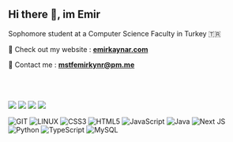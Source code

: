 ## Hi there 👋, im Emir
Sophomore student at a Computer Science Faculty in Turkey 🇹🇷

🎯 Check out my website : [**emirkaynar.com**](https://emirkaynar.com)

📲 Contact me : **mstfemirkynr@pm.me**

<br/><br/><br/>
[![](https://github-readme-stats.vercel.app/api?username=theEMA-dev&show_icons=true&bg_color=0e1116&text_color=e6edf3&border_color=6cd064&title_color=6cd064&icon_color=6cd064#gh-dark-mode-only)]()
[![](https://github-readme-stats.vercel.app/api?username=theEMA-dev&show_icons=true&bg_color=0e1116&text_color=e6edf3&border_color=6cd064&title_color=6cd064&icon_color=6cd064#gh-light-mode-only)]()
[![](https://github-readme-stats.vercel.app/api/top-langs/?username=theEMA-dev&bg_color=0e1116&text_color=e6edf3&border_color=6cd064&title_color=6cd064&layout=compact#gh-dark-mode-only)]()
[![](https://github-readme-stats.vercel.app/api/top-langs/?username=theEMA-dev&bg_color=0e1116&text_color=e6edf3&border_color=6cd064&title_color=6cd064&layout=compact#gh-light-mode-only)]()

![GIT](https://img.shields.io/badge/Git-fc6d26?style=flat&logo=git&logoColor=white) ![LINUX](https://img.shields.io/badge/Linux-FCC624?style=flat&logo=linux&logoColor=black) ![CSS3](https://img.shields.io/badge/css3-%231572B6.svg?style=flat&logo=css3&logoColor=white) ![HTML5](https://img.shields.io/badge/html5-%23E34F26.svg?style=flat&logo=html5&logoColor=white) ![JavaScript](https://img.shields.io/badge/javascript-%23323330.svg?style=flat&logo=javascript&logoColor=%23F7DF1E) ![Java](https://img.shields.io/badge/java-%23ED8B00.svg?style=flat&logo=openjdk&logoColor=white) ![Next JS](https://img.shields.io/badge/Next-black?style=flat&logo=next.js&logoColor=white) ![Python](https://img.shields.io/badge/python-3670A0?style=flat&logo=python&logoColor=ffdd54) ![TypeScript](https://img.shields.io/badge/typescript-%23007ACC.svg?style=flat&logo=typescript&logoColor=white) ![MySQL](https://img.shields.io/badge/mysql-%2300000f.svg?style=flat&logo=mysql&logoColor=white)
